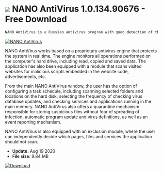 # ![](https://cdn.softexe.net/static/icon/a/nano-antivirus-8394.png) NANO AntiVirus 1.0.134.90676 - Free Download

```sh
NANO AntiVirus is a Russian antivirus program with good detection of threats and low demand for system resources. The program protects your computer against such threats as viruses, Trojan horses, worms and spy components.
```
[![NANO AntiVirus](https://gallery.dpcdn.pl/imgc/Tools/16992/g_-_420x350_1.5_-_x20150219150626_0.png)](https://softexe.net/win/security-privacy/antivirus/nano-antivirus:hcad.html)

NANO AntiVirus works based on a proprietary antivirus engine that protects the system in real time. The engine monitors all operations performed on the computer's hard drive, including read, copied and saved data. The application has also been equipped with a module that scans visited websites for malicious scripts embedded in the website code, advertisements, etc.
 
 From the main NANO AntiVirus window, the user has the option of configuring a task schedule, including scanning selected folders and locations on the hard disk, selecting the frequency of checking virus database updates, and checking services and applications running in the main memory. NANO AntiVirus also offers a quarantine mechanism responsible for storing suspicious files without fear of spreading of infection, automatic program update and virus definitions, as well as an event reporting mechanism.
 
 NANO AntiVirus is also equipped with an exclusion module, where the user can independently decide which pages, files and services the application should not scan.


- **Update:** Aug 19 2020
- **File size:** 9.84 MB

[![Download](https://cdn.softexe.net/static/img/download.png)](https://softexe.net/win/security-privacy/antivirus/nano-antivirus:hcad.html)

